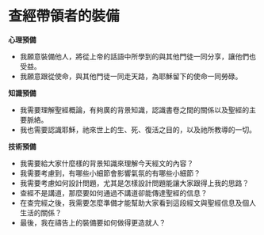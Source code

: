 # 查經帶領者的裝備

**心理預備**

- 我願意裝備他人，將從上帝的話語中所學到的與其他門徒一同分享，讓他們也受益。
- 我願意跟從使命，與其他門徒一同走天路，為耶穌留下的使命一同勞碌。

**知識預備**

- 我需要理解聖經概論，有夠廣的背景知識，認識書卷之間的關係以及聖經的主要脈絡。
- 我也需要認識耶穌，祂來世上的生、死、復活之目的，以及祂所教導的一切。

**技術預備**

- 我需要給大家什麼樣的背景知識來理解今天經文的內容？
- 我需要考慮到，有哪些小細節會影響氣氛的有哪些小細節？
- 我需要考慮如何設計問題，尤其是怎樣設計問題能讓大家跟得上我的思路？
- 查經不是講道，那麼要如何通過不講道卻能傳達聖經的信息？
- 在查完經之後，我需要怎麼準備才能幫助大家看到這段經文與聖經信息及個人生活的關係？
- 最後，我在禱告上的裝備要如何做得更造就人？

